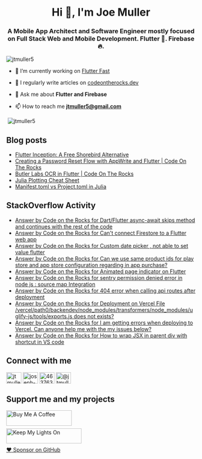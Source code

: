 <h1 align="center">Hi 👋, I'm Joe Muller</h1>
<h3 align="center">A Mobile App Architect and Software Engineer mostly focused on Full Stack Web and Mobile Development. Flutter 💙. Firebase 🔥.</h3>

<p align="left"> <img src="https://komarev.com/ghpvc/?username=jtmuller5&label=Profile%20views&color=0e75b6&style=flat" alt="jtmuller5" /> </p>

- 🔭 I’m currently working on [Flutter Fast](https://codeotr.github.io/flutter-fast-guide/)

- 📝 I regularly write articles on [codeontherocks.dev](https://codeontherocks.dev/)

- 💬 Ask me about **Flutter and Firebase**

- 📫 How to reach me **jtmuller5@gmail.com**
<p>&nbsp;<img align="center" src="https://github-readme-stats.vercel.app/api?username=jtmuller5&show_icons=true&locale=en" alt="jtmuller5" /></p>


## Blog posts
<!-- MEDIUM-STORY-LIST:START -->
- [Flutter Inception: A Free Shorebird Alternative](https://jtmuller5.medium.com/flutter-inception-18e2e8217fb?source=rss-832e1120db1f------2)
- [Creating a Password Reset Flow with AppWrite and Flutter | Code On The Rocks](https://jtmuller5.medium.com/creating-a-password-reset-flow-with-appwrite-and-flutter-code-on-the-rocks-9db556be3cb7?source=rss-832e1120db1f------2)
- [Butler Labs OCR in Flutter | Code On The Rocks](https://jtmuller5.medium.com/butler-labs-ocr-in-flutter-code-on-the-rocks-423518f2713a?source=rss-832e1120db1f------2)
- [Julia Plotting Cheat Sheet](https://jtmuller5.medium.com/julia-plotting-cheat-sheet-fc67086f8c17?source=rss-832e1120db1f------2)
- [Manifest.toml vs Project.toml in Julia](https://jtmuller5.medium.com/manifest-toml-vs-project-toml-in-julia-21ecbad6f92f?source=rss-832e1120db1f------2)
<!-- MEDIUM-STORY-LIST:END -->

## StackOverflow Activity
<!-- STACKOVERFLOW:START -->
- [Answer by Code on the Rocks for Dart/Flutter async-await skips method and continues with the rest of the code](https://stackoverflow.com/questions/77654663/dart-flutter-async-await-skips-method-and-continues-with-the-rest-of-the-code/77654707#77654707)
- [Answer by Code on the Rocks for Can&#39;t connect Firestore to a Flutter web app](https://stackoverflow.com/questions/77654377/cant-connect-firestore-to-a-flutter-web-app/77654673#77654673)
- [Answer by Code on the Rocks for Custom date picker , not able to set value flutter](https://stackoverflow.com/questions/77640155/custom-date-picker-not-able-to-set-value-flutter/77640188#77640188)
- [Answer by Code on the Rocks for Can we use same product ids for play store and app store configuration regarding in app purchase?](https://stackoverflow.com/questions/77639718/can-we-use-same-product-ids-for-play-store-and-app-store-configuration-regarding/77639984#77639984)
- [Answer by Code on the Rocks for Animated page indicator on Flutter](https://stackoverflow.com/questions/77639916/animated-page-indicator-on-flutter/77639944#77639944)
- [Answer by Code on the Rocks for sentry permission denied error in node js : source map Integration](https://stackoverflow.com/questions/76705053/sentry-permission-denied-error-in-node-js-source-map-integration/77622864#77622864)
- [Answer by Code on the Rocks for 404 error when calling api routes after deployment](https://stackoverflow.com/questions/67237890/404-error-when-calling-api-routes-after-deployment/77594788#77594788)
- [Answer by Code on the Rocks for Deployment on Vercel File /vercel/path0/backendev/node_modules/transformers/node_modules/uglify-js/tools/exports.js does not exists?](https://stackoverflow.com/questions/69715520/deployment-on-vercel-file-vercel-path0-backendev-node-modules-transformers-node/77594662#77594662)
- [Answer by Code on the Rocks for I am getting errors when deploying to Vercel. Can anyone help me with the my issues below?](https://stackoverflow.com/questions/70375283/i-am-getting-errors-when-deploying-to-vercel-can-anyone-help-me-with-the-my-iss/77594631#77594631)
- [Answer by Code on the Rocks for How to wrap JSX in parent div with shortcut in VS code](https://stackoverflow.com/questions/75426501/how-to-wrap-jsx-in-parent-div-with-shortcut-in-vs-code/77582844#77582844)
<!-- STACKOVERFLOW:END -->

## Connect with me
<p align="left">
<a href="https://twitter.com/CodeOnTheRocks_" target="_blank"><img align="center" src="https://raw.githubusercontent.com/rahuldkjain/github-profile-readme-generator/master/src/images/icons/Social/twitter.svg" alt="jtmuller5" height="30" width="40" /></a>
<a href="https://linkedin.com/in/joseph-muller-iii-59671a10a" target="_blank"><img align="center" src="https://raw.githubusercontent.com/rahuldkjain/github-profile-readme-generator/master/src/images/icons/Social/linked-in-alt.svg" alt="joseph-muller-iii-59671a10a" height="30" width="40" /></a>
<a href="https://stackoverflow.com/users/12806961" target="_blank"><img align="center" src="https://raw.githubusercontent.com/rahuldkjain/github-profile-readme-generator/master/src/images/icons/Social/stack-overflow.svg" alt="4637638" height="30" width="40" /></a>
<a href="https://medium.com/@jtmuller5" target="_blank"><img align="center" src="https://raw.githubusercontent.com/rahuldkjain/github-profile-readme-generator/master/src/images/icons/Social/medium.svg" alt="@jtmuller5" height="30" width="40" /></a>
</p>

## Support me and my projects

<a href="https://buymeacoffee.com/mullr" target="_blank"><img align="left" src="https://cdn.buymeacoffee.com/buttons/default-orange.png" alt="Buy Me A Coffee" height="41" width="174"></a>
<br>
<br>

<a href="https://keepmylightson.xyz/support/joemuller" target="_blank"><img align="left" src="https://cdn.jsdelivr.net/gh/jtmuller5/strike/socials/Keep My Lights On BWY.png" alt="Keep My Lights On" height="40" width="200"></a>
<br>
<br>

[:heart: Sponsor on GitHub](https://github.com/sponsors/jtmuller5) 

